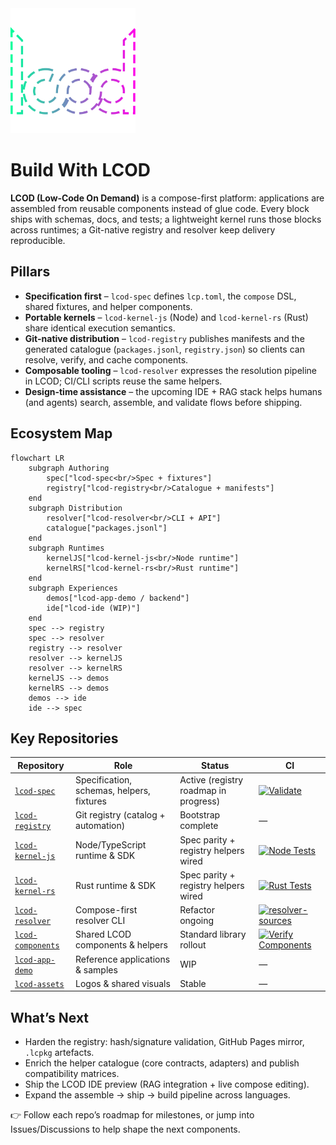 <img alt="lcod animated" title="Low Code On Demand" src="https://github.com/lcod-team/lcod-assets/raw/main/logo/lcod_color_border_anim.svg" style="height:200px"/>

# Build With LCOD

**LCOD (Low‑Code On Demand)** is a compose-first platform: applications are assembled from reusable components instead of glue code. Every block ships with schemas, docs, and tests; a lightweight kernel runs those blocks across runtimes; a Git-native registry and resolver keep delivery reproducible.

## Pillars

- **Specification first** – `lcod-spec` defines `lcp.toml`, the `compose` DSL, shared fixtures, and helper components.
- **Portable kernels** – `lcod-kernel-js` (Node) and `lcod-kernel-rs` (Rust) share identical execution semantics.
- **Git-native distribution** – `lcod-registry` publishes manifests and the generated catalogue (`packages.jsonl`, `registry.json`) so clients can resolve, verify, and cache components.
- **Composable tooling** – `lcod-resolver` expresses the resolution pipeline in LCOD; CI/CLI scripts reuse the same helpers.
- **Design-time assistance** – the upcoming IDE + RAG stack helps humans (and agents) search, assemble, and validate flows before shipping.

## Ecosystem Map

```mermaid
flowchart LR
    subgraph Authoring
        spec["lcod-spec<br/>Spec + fixtures"]
        registry["lcod-registry<br/>Catalogue + manifests"]
    end
    subgraph Distribution
        resolver["lcod-resolver<br/>CLI + API"]
        catalogue["packages.jsonl"]
    end
    subgraph Runtimes
        kernelJS["lcod-kernel-js<br/>Node runtime"]
        kernelRS["lcod-kernel-rs<br/>Rust runtime"]
    end
    subgraph Experiences
        demos["lcod-app-demo / backend"]
        ide["lcod-ide (WIP)"]
    end
    spec --> registry
    spec --> resolver
    registry --> resolver
    resolver --> kernelJS
    resolver --> kernelRS
    kernelJS --> demos
    kernelRS --> demos
    demos --> ide
    ide --> spec
```

## Key Repositories

| Repository | Role | Status | CI |
| --- | --- | --- | --- |
| [`lcod-spec`](https://github.com/lcod-team/lcod-spec) | Specification, schemas, helpers, fixtures | Active (registry roadmap in progress) | [![Validate](https://github.com/lcod-team/lcod-spec/actions/workflows/validate.yml/badge.svg)](https://github.com/lcod-team/lcod-spec/actions/workflows/validate.yml) |
| [`lcod-registry`](https://github.com/lcod-team/lcod-registry) | Git registry (catalog + automation) | Bootstrap complete | — |
| [`lcod-kernel-js`](https://github.com/lcod-team/lcod-kernel-js) | Node/TypeScript runtime & SDK | Spec parity + registry helpers wired | [![Node Tests](https://github.com/lcod-team/lcod-kernel-js/actions/workflows/test.yml/badge.svg)](https://github.com/lcod-team/lcod-kernel-js/actions/workflows/test.yml) |
| [`lcod-kernel-rs`](https://github.com/lcod-team/lcod-kernel-rs) | Rust runtime & SDK | Spec parity + registry helpers wired | [![Rust Tests](https://github.com/lcod-team/lcod-kernel-rs/actions/workflows/test.yml/badge.svg)](https://github.com/lcod-team/lcod-kernel-rs/actions/workflows/test.yml) |
| [`lcod-resolver`](https://github.com/lcod-team/lcod-resolver) | Compose-first resolver CLI | Refactor ongoing | [![resolver-sources](https://github.com/lcod-team/lcod-resolver/actions/workflows/resolver-sources.yml/badge.svg)](https://github.com/lcod-team/lcod-resolver/actions/workflows/resolver-sources.yml) |
| [`lcod-components`](https://github.com/lcod-team/lcod-components) | Shared LCOD components & helpers | Standard library rollout | [![Verify Components](https://github.com/lcod-team/lcod-components/actions/workflows/verify-components.yml/badge.svg)](https://github.com/lcod-team/lcod-components/actions/workflows/verify-components.yml) |
| [`lcod-app-demo`](https://github.com/lcod-team/lcod-app-demo) | Reference applications & samples | WIP | — |
| [`lcod-assets`](https://github.com/lcod-team/lcod-assets) | Logos & shared visuals | Stable | — |

## What’s Next

- Harden the registry: hash/signature validation, GitHub Pages mirror, `.lcpkg` artefacts.
- Enrich the helper catalogue (core contracts, adapters) and publish compatibility matrices.
- Ship the LCOD IDE preview (RAG integration + live compose editing).
- Expand the assemble → ship → build pipeline across languages.

👉 Follow each repo’s roadmap for milestones, or jump into Issues/Discussions to help shape the next components.
